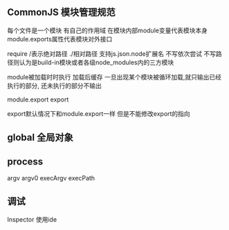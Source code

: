 ## CommonJS 模块管理规范 
每个文件是一个模块 有自己的作用域
在模块内部module变量代表模块本身
module.exports属性代表模块对外接口

require
/表示绝对路径 ./相对路径
支持js.json.node扩展名 不写依次尝试
不写路径则认为是build-in模块或者各级node_modules内的三方模块

module被加载时时执行 加载后缓存
一旦出现某个模块被循环加载,就只输出已经执行的部分, 还未执行的部分不输出


module.export
export

export默认情况下和module.export一样 
但是不能修改export的指向

## global 全局对象


## process  
argv
argv0
execArgv
execPath

## 调试
Inspector
使用ide 